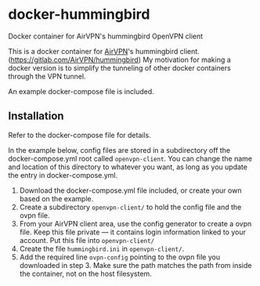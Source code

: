 # docker-hummingbird
Docker container for AirVPN's hummingbird OpenVPN client

This is a docker container for [AirVPN](https://gitlab.com/AirVPN/hummingbird)'s hummingbird client.  (https://gitlab.com/AirVPN/hummingbird)  My motivation for making a docker version is to simplify the tunneling of other docker containers through the VPN tunnel.

An example docker-compose file is included.

## Installation
Refer to the docker-compose file for details.

In the example below, config files are stored in a subdirectory off the docker-compose.yml root called ```openvpn-client```.  You can change the name and location of this directory to whatever you want, as long as you update the entry in docker-compose.yml.

1. Download the docker-compose.yml file included, or create your own based on the example.
2. Create a subdirectory ```openvpn-client/``` to hold the config file and the ovpn file.  
3. From your AirVPN client area, use the config generator to create a ovpn file.  Keep this file private — it contains login information linked to your account. Put this file into ```openvpn-client/```
4. Create the file ```hummingbird.ini``` in ```openvpn-client/```.
5. Add the required line ```ovpn-config``` pointing to the ovpn file you downloaded in step 3.  Make sure the path matches the path from inside the container, not on the host filesystem.

